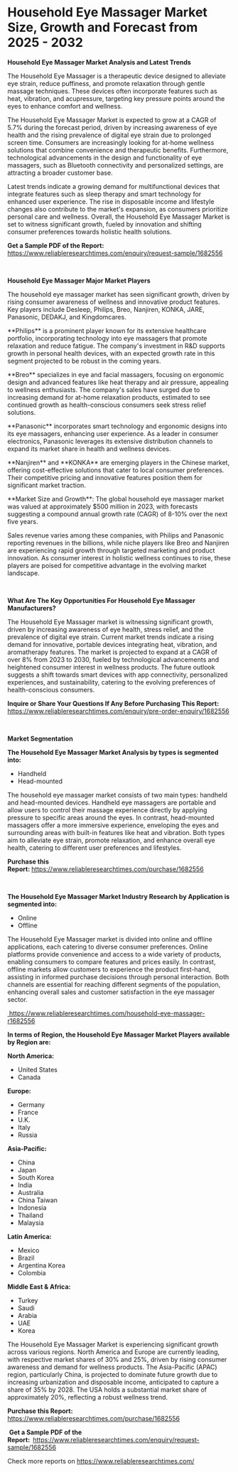 <p><h1>Household Eye Massager Market Size, Growth and Forecast from 2025 - 2032</h1></p><p><strong>Household Eye Massager Market Analysis and Latest Trends</strong></p>
<p><p>The Household Eye Massager is a therapeutic device designed to alleviate eye strain, reduce puffiness, and promote relaxation through gentle massage techniques. These devices often incorporate features such as heat, vibration, and acupressure, targeting key pressure points around the eyes to enhance comfort and wellness.</p><p>The Household Eye Massager Market is expected to grow at a CAGR of 5.7% during the forecast period, driven by increasing awareness of eye health and the rising prevalence of digital eye strain due to prolonged screen time. Consumers are increasingly looking for at-home wellness solutions that combine convenience and therapeutic benefits. Furthermore, technological advancements in the design and functionality of eye massagers, such as Bluetooth connectivity and personalized settings, are attracting a broader customer base.</p><p>Latest trends indicate a growing demand for multifunctional devices that integrate features such as sleep therapy and smart technology for enhanced user experience. The rise in disposable income and lifestyle changes also contribute to the market's expansion, as consumers prioritize personal care and wellness. Overall, the Household Eye Massager Market is set to witness significant growth, fueled by innovation and shifting consumer preferences towards holistic health solutions.</p></p>
<p><strong>Get a Sample PDF of the Report:&nbsp;</strong> <a href="https://www.reliableresearchtimes.com/enquiry/request-sample/1682556?utm_campaign=3313&utm_medium=2&utm_source=Github&utm_content=ia&utm_term=26032025&utm_id=household-eye-massager">https://www.reliableresearchtimes.com/enquiry/request-sample/1682556</a></p>
<p>&nbsp;</p>
<p><strong>Household Eye Massager Major Market Players</strong></p>
<p><p>The household eye massager market has seen significant growth, driven by rising consumer awareness of wellness and innovative product features. Key players include Desleep, Philips, Breo, Nanjiren, KONKA, JARE, Panasonic, DEDAKJ, and Kingdomcares. </p><p>**Philips** is a prominent player known for its extensive healthcare portfolio, incorporating technology into eye massagers that promote relaxation and reduce fatigue. The company's investment in R&D supports growth in personal health devices, with an expected growth rate in this segment projected to be robust in the coming years.</p><p>**Breo** specializes in eye and facial massagers, focusing on ergonomic design and advanced features like heat therapy and air pressure, appealing to wellness enthusiasts. The company's sales have surged due to increasing demand for at-home relaxation products, estimated to see continued growth as health-conscious consumers seek stress relief solutions.</p><p>**Panasonic** incorporates smart technology and ergonomic designs into its eye massagers, enhancing user experience. As a leader in consumer electronics, Panasonic leverages its extensive distribution channels to expand its market share in health and wellness devices.</p><p>**Nanjiren** and **KONKA** are emerging players in the Chinese market, offering cost-effective solutions that cater to local consumer preferences. Their competitive pricing and innovative features position them for significant market traction.</p><p>**Market Size and Growth**: The global household eye massager market was valued at approximately $500 million in 2023, with forecasts suggesting a compound annual growth rate (CAGR) of 8-10% over the next five years. </p><p>Sales revenue varies among these companies, with Philips and Panasonic reporting revenues in the billions, while niche players like Breo and Nanjiren are experiencing rapid growth through targeted marketing and product innovation. As consumer interest in holistic wellness continues to rise, these players are poised for competitive advantage in the evolving market landscape.</p></p>
<p>&nbsp;</p>
<p><strong>What Are The Key Opportunities For Household Eye Massager Manufacturers?</strong></p>
<p><p>The Household Eye Massager market is witnessing significant growth, driven by increasing awareness of eye health, stress relief, and the prevalence of digital eye strain. Current market trends indicate a rising demand for innovative, portable devices integrating heat, vibration, and aromatherapy features. The market is projected to expand at a CAGR of over 8% from 2023 to 2030, fueled by technological advancements and heightened consumer interest in wellness products. The future outlook suggests a shift towards smart devices with app connectivity, personalized experiences, and sustainability, catering to the evolving preferences of health-conscious consumers.</p></p>
<p><strong>Inquire or Share Your Questions If Any Before Purchasing This Report:</strong> <a href="https://www.reliableresearchtimes.com/enquiry/pre-order-enquiry/1682556?utm_campaign=3313&utm_medium=2&utm_source=Github&utm_content=ia&utm_term=26032025&utm_id=household-eye-massager">https://www.reliableresearchtimes.com/enquiry/pre-order-enquiry/1682556</a></p>
<p>&nbsp;</p>
<p><strong>Market Segmentation</strong></p>
<p><strong>The Household Eye Massager Market Analysis by types is segmented into:</strong></p>
<p><ul><li>Handheld</li><li>Head-mounted</li></ul></p>
<p><p>The household eye massager market consists of two main types: handheld and head-mounted devices. Handheld eye massagers are portable and allow users to control their massage experience directly by applying pressure to specific areas around the eyes. In contrast, head-mounted massagers offer a more immersive experience, enveloping the eyes and surrounding areas with built-in features like heat and vibration. Both types aim to alleviate eye strain, promote relaxation, and enhance overall eye health, catering to different user preferences and lifestyles.</p></p>
<p><strong>Purchase this Report:&nbsp;</strong><a href="https://www.reliableresearchtimes.com/purchase/1682556?utm_campaign=3313&utm_medium=2&utm_source=Github&utm_content=ia&utm_term=26032025&utm_id=household-eye-massager">https://www.reliableresearchtimes.com/purchase/1682556</a></p>
<p>&nbsp;</p>
<p><strong>The Household Eye Massager Market Industry Research by Application is segmented into:</strong></p>
<p><ul><li>Online</li><li>Offline</li></ul></p>
<p><p>The Household Eye Massager market is divided into online and offline applications, each catering to diverse consumer preferences. Online platforms provide convenience and access to a wide variety of products, enabling consumers to compare features and prices easily. In contrast, offline markets allow customers to experience the product first-hand, assisting in informed purchase decisions through personal interaction. Both channels are essential for reaching different segments of the population, enhancing overall sales and customer satisfaction in the eye massager sector.</p></p>
<p><a href="https://www.reliableresearchtimes.com/household-eye-massager-r1682556?utm_campaign=3313&utm_medium=2&utm_source=Github&utm_content=ia&utm_term=26032025&utm_id=household-eye-massager">&nbsp;https://www.reliableresearchtimes.com/household-eye-massager-r1682556</a></p>
<p><strong>In terms of Region, the Household Eye Massager Market Players available by Region are:</strong></p>
<p>
    <p> <strong> North America: </strong>
        <ul>
            <li>United States</li>
            <li>Canada</li>
        </ul>
        </p> 
    <p> <strong> Europe: </strong>
        <ul>
            <li>Germany</li>
            <li>France</li>
            <li>U.K.</li>
            <li>Italy</li>
            <li>Russia</li>
        </ul>
        </p> 
    <p> <strong> Asia-Pacific: </strong>
        <ul>
            <li>China</li>
            <li>Japan</li>
            <li>South Korea</li>
            <li>India</li>
            <li>Australia</li>
            <li>China Taiwan</li>
            <li>Indonesia</li>
            <li>Thailand</li>
            <li>Malaysia</li>
        </ul>
        </p> 
    <p> <strong> Latin America: </strong>
        <ul>
            <li>Mexico</li>
            <li>Brazil</li>
            <li>Argentina Korea</li>
            <li>Colombia</li>
        </ul>
        </p> 
    <p> <strong> Middle East & Africa: </strong>
        <ul>
            <li>Turkey</li>
            <li>Saudi</li>
            <li>Arabia</li>
            <li>UAE</li>
            <li>Korea</li>
        </ul>
    </p>
    </p>
<p><p>The Household Eye Massager Market is experiencing significant growth across various regions. North America and Europe are currently leading, with respective market shares of 30% and 25%, driven by rising consumer awareness and demand for wellness products. The Asia-Pacific (APAC) region, particularly China, is projected to dominate future growth due to increasing urbanization and disposable income, anticipated to capture a share of 35% by 2028. The USA holds a substantial market share of approximately 20%, reflecting a robust wellness trend.</p></p>
<p><strong>Purchase this Report: </strong><a href="https://www.reliableresearchtimes.com/purchase/1682556?utm_campaign=3313&utm_medium=2&utm_source=Github&utm_content=ia&utm_term=26032025&utm_id=household-eye-massager">https://www.reliableresearchtimes.com/purchase/1682556</a></p>
<p>&nbsp;<strong>Get a Sample PDF of the Report:&nbsp;&nbsp;</strong><a href="https://www.reliableresearchtimes.com/enquiry/request-sample/1682556?utm_campaign=3313&utm_medium=2&utm_source=Github&utm_content=ia&utm_term=26032025&utm_id=household-eye-massager">https://www.reliableresearchtimes.com/enquiry/request-sample/1682556</a></p>
<p><strong></strong></p>
<p>Check more reports on <a href="https://www.reliableresearchtimes.com/?utm_campaign=3313&utm_medium=2&utm_source=Github&utm_content=ia&utm_term=26032025&utm_id=household-eye-massager">https://www.reliableresearchtimes.com/</a></p>